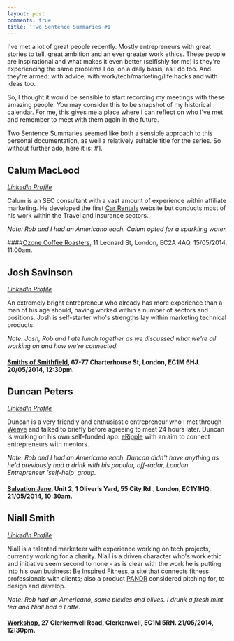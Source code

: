 ```yaml
---
layout: post
comments: true
title: 'Two Sentence Summaries #1'
---
```


I've met a lot of great people recently. Mostly entrepreneurs with great stories to tell, great ambition and an ever greater work ethics. These people are inspirational and what makes it even better (selfishly for me) is they're experiencing the same problems I do, on a daily basis, as I do too. And they're armed: with advice, with work/tech/marketing/life hacks and with ideas too.

So, I thought it would be sensible to start recording my meetings with these amazing people. You may consider this to be snapshot of my historical calendar. For me, this gives me a place where I can reflect on who I've met and remember to meet with them again in the future. 

Two Sentence Summaries seemed like both a sensible approach to this personal documentation, as well a relatively suitable title for the series. So without further ado, here it is: #1.

## Calum MacLeod
*[LinkedIn Profile](https://www.linkedin.com/in/calumimacleod)*

Calum is an SEO consultant with a vast amount of experience within affiliate marketing. He developed the first [Car Rentals](carrentals.co.uk) website but conducts most of his work within the Travel and Insurance sectors.

*Note: Rob and I had an Americano each. Calum opted for a sparkling water.*

####[Ozone Coffee Roasters](http://www.ozonecoffee.co.uk/), 11 Leonard St, London, EC2A 4AQ. 15/05/2014, 11:00am.


## Josh Savinson
*[LinkedIn Profile](https://www.linkedin.com/pub/josh-savinson/22/339/b33)*

An extremely bright entrepreneur who already has more experience than a man of his age should, having worked within a number of sectors and positions. Josh is self-starter who's strengths lay within marketing technical products.

*Note: Josh, Rob and I ate lunch together as we discussed what we're all working on and how we're connected.*

#### [Smiths of Smithfield](http://www.smithsofsmithfield.co.uk/), 67-77 Charterhouse St, London, EC1M 6HJ. 20/05/2014, 12:30pm.


## Duncan Peters
*[LinkedIn Profile](https://www.linkedin.com/pub/duncan-peters/14/7b8/820)*

Duncan is a very friendly and enthusiastic entrepreneur who I met through [Weave](https://itunes.apple.com/us/app/weave-local-professional-networking/id788443696?mt=8) and talked to briefly before agreeing to meet 24 hours later. Duncan is working on his own self-funded app: [eRipple](http://signup.eripple.co/) with an aim to connect entrepreneurs with mentors.

*Note: Rob and I had an Americano each. Duncan didn't have anything as he'd previously had a drink with his popular, off-radar, London Entrepreneur 'self-help' group.*

#### [Salvation Jane](http://www.salvationjanecafe.co.uk/), Unit 2, 1 Oliver’s Yard, 55 City Rd., London, EC1Y1HQ. 21/05/2014, 10:30am.


## Niall Smith
*[LinkedIn Profile](https://www.linkedin.com/pub/niall-smith/34/306/622)*

Niall is a talented marketeer with experience working on tech projects, currently working for a charity. Niall is a driven character who's work ethic and initiative seem second to none - as is clear with the work he is putting into his own business: [Be Inspired Fitness](https://www.beinspiredfitness.com/), a site that connects fitness professionals with clients; also a product [PANDR](http://wearepandr.com) considered pitching for, to design and develop.

*Note: Rob had an Americano, some pickles and olives. I drunk a fresh mint tea and Niall had a Latte.*
#### [Workshop](http://www.workshopcoffee.com/), 27 Clerkenwell Road, Clerkenwell, EC1M 5RN. 21/05/2014, 12:30pm.